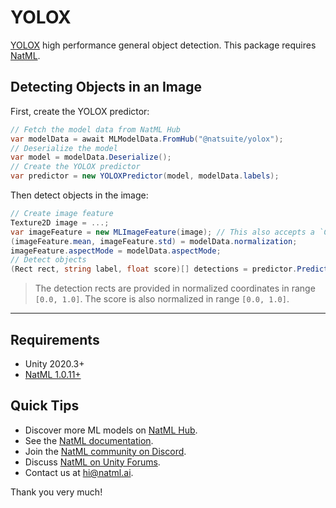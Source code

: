 # YOLOX
[YOLOX](https://arxiv.org/abs/2107.08430) high performance general object detection. This package requires [NatML](https://github.com/natmlx/NatML).

## Detecting Objects in an Image
First, create the YOLOX predictor:
```csharp
// Fetch the model data from NatML Hub
var modelData = await MLModelData.FromHub("@natsuite/yolox");
// Deserialize the model
var model = modelData.Deserialize();
// Create the YOLOX predictor
var predictor = new YOLOXPredictor(model, modelData.labels);
```

Then detect objects in the image:
```csharp
// Create image feature
Texture2D image = ...;
var imageFeature = new MLImageFeature(image); // This also accepts a `Color32[]` or `byte[]`
(imageFeature.mean, imageFeature.std) = modelData.normalization;
imageFeature.aspectMode = modelData.aspectMode;
// Detect objects
(Rect rect, string label, float score)[] detections = predictor.Predict(imageFeature);
```

> The detection rects are provided in normalized coordinates in range `[0.0, 1.0]`. The score is also normalized in range `[0.0, 1.0]`.
___

## Requirements
- Unity 2020.3+
- [NatML 1.0.11+](https://github.com/natmlx/NatML)

## Quick Tips
- Discover more ML models on [NatML Hub](https://hub.natml.ai).
- See the [NatML documentation](https://docs.natml.ai).
- Join the [NatML community on Discord](https://discord.gg/y5vwgXkz2f).
- Discuss [NatML on Unity Forums](https://forum.unity.com/threads/open-beta-natml-machine-learning-runtime.1109339/).
- Contact us at [hi@natml.ai](mailto:hi@natml.ai).

Thank you very much!